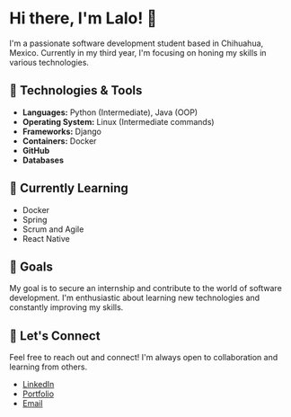 # Hi there, I'm Lalo! 👋

I'm a passionate software development student based in Chihuahua, Mexico. Currently in my third year, I'm focusing on honing my skills in various technologies.

## 🔧 Technologies & Tools
- **Languages:** Python (Intermediate), Java (OOP)
- **Operating System:** Linux (Intermediate commands)
- **Frameworks:** Django
- **Containers:** Docker
- **GitHub**
- **Databases**

## 🌱 Currently Learning

- Docker
- Spring
- Scrum and Agile
- React Native

## 🚀 Goals
My goal is to secure an internship and contribute to the world of software development. I'm enthusiastic about learning new technologies and constantly improving my skills.

## 🤝 Let's Connect
Feel free to reach out and connect! I'm always open to collaboration and learning from others.

- [LinkedIn](https://www.linkedin.com/in/joseeduardonunez/)
- [Portfolio](https://lalonunez.tech/)
- [Email](mailto:eduardonunez975@gmail.com)

